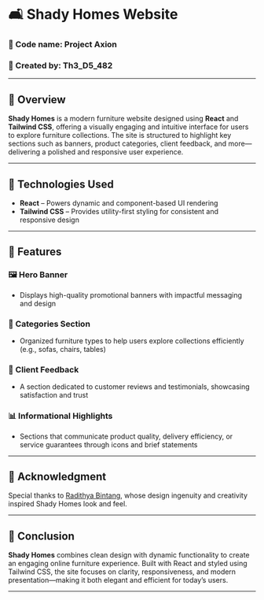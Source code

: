 # 🛋️ Shady Homes Website

### 🔐 Code name: Project Axion

### 👤 Created by: Th3_D5_482

---

## 📘 Overview  
**Shady Homes** is a modern furniture website designed using **React** and **Tailwind CSS**, offering a visually engaging and intuitive interface for users to explore furniture collections. The site is structured to highlight key sections such as banners, product categories, client feedback, and more—delivering a polished and responsive user experience.

---

## 🧰 Technologies Used  
- **React** – Powers dynamic and component-based UI rendering  
- **Tailwind CSS** – Provides utility-first styling for consistent and responsive design

---

## 🚀 Features

### 🖼️ Hero Banner  
- Displays high-quality promotional banners with impactful messaging and design

### 📂 Categories Section  
- Organized furniture types to help users explore collections efficiently (e.g., sofas, chairs, tables)

### 💬 Client Feedback  
- A section dedicated to customer reviews and testimonials, showcasing satisfaction and trust

### 📊 Informational Highlights  
- Sections that communicate product quality, delivery efficiency, or service guarantees through icons and brief statements

---

## 🙏 Acknowledgment  
Special thanks to [Radithya Bintang](https://www.figma.com/@radithya), whose design ingenuity and creativity inspired Shady Homes look and feel.

---

## 🎯 Conclusion  
**Shady Homes** combines clean design with dynamic functionality to create an engaging online furniture experience. Built with React and styled using Tailwind CSS, the site focuses on clarity, responsiveness, and modern presentation—making it both elegant and efficient for today’s users.

---
